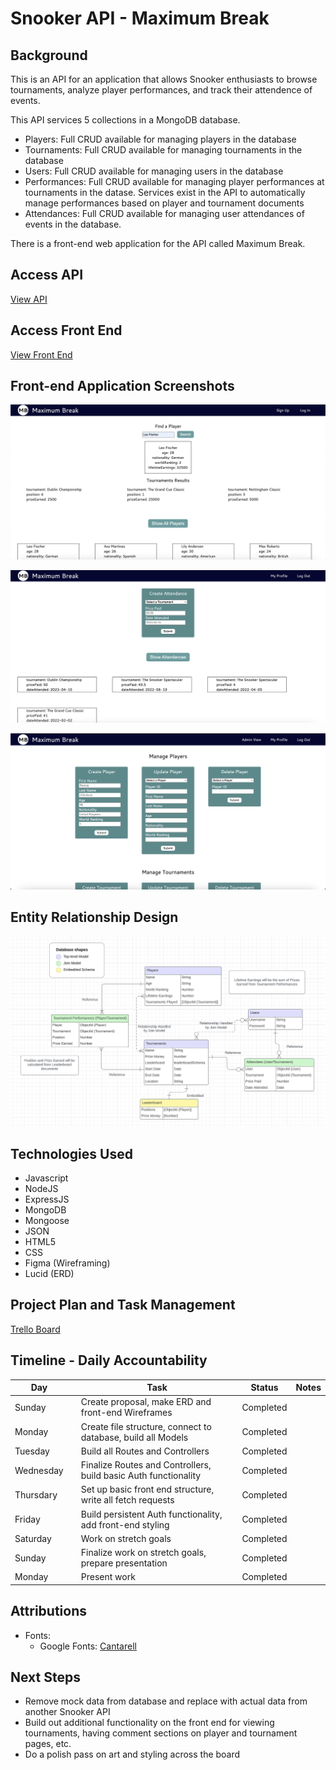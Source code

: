 # Snooker API - Maximum Break

## Background

This is an API for an application that allows Snooker enthusiasts to browse tournaments, analyze player performances, and track their attendence of events.

This API services 5 collections in a MongoDB database.
- Players: Full CRUD available for managing players in the database
- Tournaments: Full CRUD available for managing tournaments in the database
- Users: Full CRUD available for managing users in the database
- Performances: Full CRUD available for managing player performances at tournaments in the datase. Services exist in the API to automatically manage performances based on player and tournament documents
- Attendances: Full CRUD available for managing user attendances of events in the database.

There is a front-end web application for the API called Maximum Break.

## Access API

[View API](https://maximum-break-api-943feb008688.herokuapp.com/)

## Access Front End

[View Front End](https://maximum-break.vercel.app/index.html)

## Front-end Application Screenshots

![Home Page](/images/Maximum-Break-Home-Page.png)

![User Profile Page](/images/Maximum-Break-User-Profile.png)

![Admin Portal](/images/Maximum-Break-Admin-Portal.png)

## Entity Relationship Design

![ERD](/images/Snooker%20ERD.png)

## Technologies Used

- Javascript
- NodeJS
- ExpressJS
- MongoDB
- Mongoose
- JSON
- HTML5
- CSS
- Figma (Wireframing)
- Lucid (ERD)

## Project Plan and Task Management

[Trello Board](https://trello.com/invite/b/mZwnLzM8/ATTIc9c38bde6aee4abcefaeee86acaf511c592970A8/snooker-api)

## Timeline - Daily Accountability

| Day       |   | Task                                                            | Status    | Notes |
|-----------|---|-----------------------------------------------------------------|-----------|-------|
| Sunday    |   | Create proposal, make ERD and front-end Wireframes              | Completed |       |
| Monday    |   | Create file structure, connect to database, build all Models    | Completed |       |
| Tuesday   |   | Build all Routes and Controllers                                | Completed |       |
| Wednesday |   | Finalize Routes and Controllers, build basic Auth functionality | Completed |       |
| Thursdary |   | Set up basic front end structure, write all fetch requests      | Completed |       |
| Friday    |   | Build persistent Auth functionality, add front-end styling      | Completed |       |
| Saturday  |   | Work on stretch goals                                           | Completed |       |
| Sunday    |   | Finalize work on stretch goals, prepare presentation            | Completed |       |
| Monday    |   | Present work                                                    | Completed |       |

## Attributions

- Fonts: 
  * Google Fonts: [Cantarell](https://fonts.google.com/specimen/Cantarell)

## Next Steps

- Remove mock data from database and replace with actual data from another Snooker API
- Build out additional functionality on the front end for viewing tournaments, having comment sections on player and tournament pages, etc.
- Do a polish pass on art and styling across the board